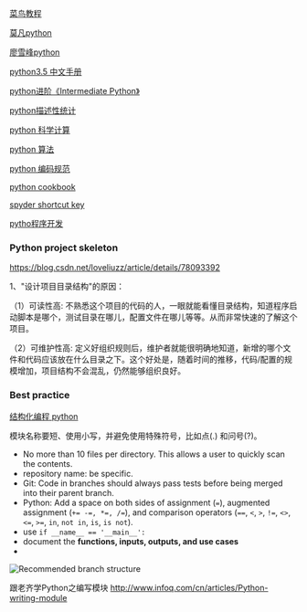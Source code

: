 [菜鸟教程](http://www.runoob.com/python3/python3-tutorial.html)

[莫凡python](https://morvanzhou.github.io/tutorials/)

[廖雪峰python](https://www.liaoxuefeng.com/wiki/0014316089557264a6b348958f449949df42a6d3a2e542c000)

[python3.5 中文手册](http://docs.pythontab.com/python/python3.5/)



[python进阶《Intermediate Python》 ](http://docs.pythontab.com/interpy/)

[python描述性统计](http://www.cnblogs.com/jasonfreak/p/5441512.html)

[python 科学计算](https://wizardforcel.gitbooks.io/hyry-studio-scipy/content/)

[python 算法](https://facert.gitbooks.io/python-data-structure-cn/)

[python 编码规范](https://lizhe2004.gitbooks.io/code-style-guideline-cn/content/python/python-pep8.html)

[python cookbook](http://python3-cookbook.readthedocs.io/zh_CN/latest/index.html)

[spyder shortcut key](http://e-callisto.org/cospar2018/SpyderKeyboardShortcutsEditor.pdf)

[pytho程序开发](https://wizardforcel.gitbooks.io/sjtu-cs902-courseware/content/70.html)

### Python  project skeleton

https://blog.csdn.net/loveliuzz/article/details/78093392

1、"设计项目目录结构"的原因：

（1）可读性高: 不熟悉这个项目的代码的人，一眼就能看懂目录结构，知道程序启动脚本是哪个，测试目录在哪儿，配置文件在哪儿等等。从而非常快速的了解这个项目。

（2）可维护性高: 定义好组织规则后，维护者就能很明确地知道，新增的哪个文件和代码应该放在什么目录之下。这个好处是，随着时间的推移，代码/配置的规模增加，项目结构不会混乱，仍然能够组织良好。



### Best practice

[结构化编程 python](http://pythonguidecn.readthedocs.io/zh/latest/writing/structure.html#)

模块名称要短、使用小写，并避免使用特殊符号，比如点(.) 和问号(?)。



- No more than 10 files per directory. This allows a user to quickly scan the contents.
- repository  name: be specific. 
- Git: Code in branches should always pass tests before being merged into their parent branch. 
- Python: Add a space on both sides of assignment (`=`), augmented assignment (`+= -=, *=, /=`), and comparison operators (`==`, `<`, `>`, `!=`, `<>`, `<=`, `>=`, `in`, `not in`, `is`, `is not`).
- use `if __name__ == '__main__':`
- document the **functions, inputs, outputs, and use cases**  
- 

![Recommended branch structure](https://nvie.com/img/git-model@2x.png)


跟老齐学Python之编写模块
http://www.infoq.com/cn/articles/Python-writing-module

